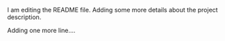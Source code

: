 I am editing the README file. Adding some more details about the project description.

Adding one more line....
